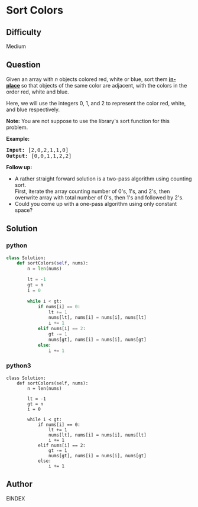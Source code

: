 # Sort Colors

## Difficulty
Medium

## Question
<p>Given an array with <em>n</em> objects colored red, white or blue, sort them <strong><a href="https://en.wikipedia.org/wiki/In-place_algorithm" target="_blank">in-place</a>&nbsp;</strong>so that objects of the same color are adjacent, with the colors in the order red, white and blue.</p>

<p>Here, we will use the integers 0, 1, and 2 to represent the color red, white, and blue respectively.</p>

<p><strong>Note:</strong>&nbsp;You are not suppose to use the library&#39;s sort function for this problem.</p>

<p><strong>Example:</strong></p>

<pre>
<strong>Input:</strong> [2,0,2,1,1,0]
<strong>Output:</strong> [0,0,1,1,2,2]</pre>

<p><strong>Follow up:</strong></p>

<ul>
	<li>A rather straight forward solution is a two-pass algorithm using counting sort.<br />
	First, iterate the array counting number of 0&#39;s, 1&#39;s, and 2&#39;s, then overwrite array with total number of 0&#39;s, then 1&#39;s and followed by 2&#39;s.</li>
	<li>Could you come up with a&nbsp;one-pass algorithm using only constant space?</li>
</ul>


## Solution
### python
```python
class Solution:
    def sortColors(self, nums):
        n = len(nums)

        lt = -1
        gt = n
        i = 0

        while i < gt:
            if nums[i] == 0:
                lt += 1
                nums[lt], nums[i] = nums[i], nums[lt]
                i += 1
            elif nums[i] == 2:
                gt -= 1
                nums[gt], nums[i] = nums[i], nums[gt]
            else:
                i += 1

```
### python3
```python3
class Solution:
    def sortColors(self, nums):
        n = len(nums)

        lt = -1
        gt = n
        i = 0

        while i < gt:
            if nums[i] == 0:
                lt += 1
                nums[lt], nums[i] = nums[i], nums[lt]
                i += 1
            elif nums[i] == 2:
                gt -= 1
                nums[gt], nums[i] = nums[i], nums[gt]
            else:
                i += 1
```

## Author
EINDEX